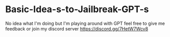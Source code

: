 # Basic-Idea-s-to-Jailbreak-GPT-s
No idea what I'm doing but I'm playing around with GPT
feel free to give me feedback or join my discord server
https://discord.gg/7HetW7Wcv8
